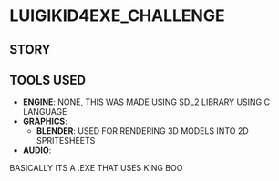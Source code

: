 # LUIGIKID4EXE_CHALLENGE

## STORY

## TOOLS USED
- **ENGINE**: NONE, THIS WAS MADE USING SDL2 LIBRARY USING C LANGUAGE
- **GRAPHICS**:
	- **BLENDER**: USED FOR RENDERING 3D MODELS INTO 2D SPRITESHEETS
- **AUDIO**:

BASICALLY ITS A .EXE THAT USES KING BOO
